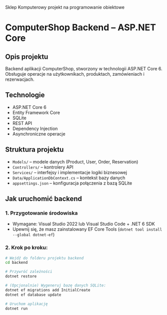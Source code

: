 Sklep Komputerowy projekt na programowanie obiektowe

# ComputerShop Backend – ASP.NET Core

## Opis projektu
Backend aplikacji ComputerShop, stworzony w technologii ASP.NET Core 6.  
Obsługuje operacje na użytkownikach, produktach, zamówieniach i rezerwacjach.

## Technologie
- ASP.NET Core 6
- Entity Framework Core
- SQLite
- REST API
- Dependency Injection
- Asynchroniczne operacje

## Struktura projektu
- `Models/` – modele danych (Product, User, Order, Reservation)
- `Controllers/` – kontrolery API
- `Services/` – interfejsy i implementacje logiki biznesowej
- `Data/ApplicationDbContext.cs` – kontekst bazy danych
- `appsettings.json` – konfiguracja połączenia z bazą SQLite

## Jak uruchomić backend

### 1. Przygotowanie środowiska
- Wymagane: Visual Studio 2022 lub Visual Studio Code + .NET 6 SDK
- Upewnij się, że masz zainstalowany EF Core Tools (`dotnet tool install --global dotnet-ef`)

### 2. Krok po kroku:

```bash
# Wejdź do folderu projektu backend
cd backend

# Przywróć zależności
dotnet restore

# (Opcjonalnie) Wygeneruj bazę danych SQLite:
dotnet ef migrations add InitialCreate
dotnet ef database update

# Uruchom aplikację
dotnet run
